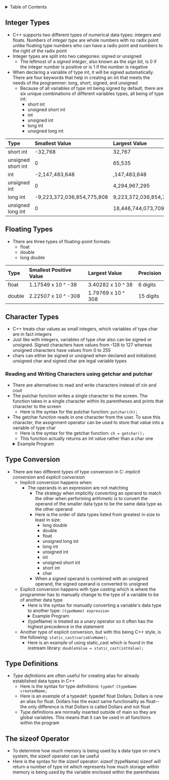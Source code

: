 <details>
<summary>Table of Contents</summary>
<ol>
  <li>
    <a href='#integer-types'>Integer Types</a>
  </li> 
  <li>
    <a href='#floating-types'>Floating Types</a>
  </li> 
  <li>
    <a href='#character-types'>Character Types</a>
  </li> 
  <li>
    <a href='#type-conversion'>Type Conversion</a>
  </li> 
  <li>
    <a href='#type-definitions'>Type Definitions</a>
  </li> 
  <li>
    <a href='#the-sizeof-operator'>The sizeof Operator</a>
  </li> 
</ol>
</details>

## Integer Types
<ul>
  <li>C++ supports two different types of numerical data types: integers and floats. Numbers of <em>integer type</em> are whole numbers with no radix point unlike floating type numbers who can have a radix point and numbers to the right of the radix point</li>
  <li>Integer types are split into two categories: signed or unsigned
    <ul>
      <li>The leftmost of a <em>signed integer</em>, also known as the <em>sign bit</em>, is 0 if the integer number is positive or is 1 if the number is negative</li>
    </ul>      
  </li> 
  <li>When declaring a variable of type int, it will be signed automatically. There are four keywords that help in creating an int that meets the needs of the programmer: long, short, signed, and unsigned
    <ul>
      <li>Because of all variables of type int being signed by default, there are six unique combinations of different variables types, all being of type int:
        <ul>
          <li>short int</li>
          <li>unsigned short int</li>
          <li>int</li>
          <li>unsigned int</li>
          <li>long int</li>
          <li>unsigned long int</li>
        </ul>
      </li>
    </ul>
  </li>              
</ul>    

| Type | Smallest Value | Largest Value |
| :--- | :------------- | :------------ |
| short int | -32,768 | 32,767 |
| unsigned short int | 0 | 65,535 |
| int | -2,147,483,648 | ,147,483,648 |
| unsigned int | 0 | 4,294,967,295 |
| long int | -9,223,372,036,854,775,808 | 9,223,372,036,854,775,808 |
| unsigned long int | 0 | 18,446,744,073,709,551,615 |    

## Floating Types
<ul>
  <li>There are three types of floating-point formats:
    <ul>
      <li>float</li>
      <li>double</li>
      <li>long double</li>
    </ul>        
  </li>
</ul>    

| Type | Smallest Positive Value | Largest Value | Precision |
| :--- | :---------------------- | :------------ | :-------- |
| float | 1.17549 x 10 ^ -38 | 3.40282 x 10 ^ 38 | 6 digits |
| double | 2.22507 x 10 ^ -308 | 1.79769 x 10 ^ 308 | 15 digits |   

## Character Types
<ul>
  <li>C++ treats char values as small integers, which variables of type char are in fact integers</li>
  <li>Just like with integers, variables of type char also can be signed or unsigned. Signed characters have values from -128 to 127 whereas unsigned characters have values from 0 to 255</li>  
  <li>chars can either be signed or unsigned when declared and initialized. unsigned char and signed char are legal variable types</li>  
</ul>    

### Reading and Writing Characters using getchar and putchar
<ul>
  <li>There are alternatives to read and write characters instead of cin and cout</li>
  <li>The putchar function writes a single character to the screen. The function takes in a single character within its parentheses and prints that character to the screen
    <ul>
      <li>Here is the syntax for the putchar function: <code>putchar(ch);</code></li> 
    </ul>
  </li>   
  <li>The getchar function reads in one character from the user. To save this character, the assignment operator can be used to store that value into a variable of type char
    <ul>
      <li>Here is the syntax for the getchar function: <code>ch = getchar();</code></li>
      <li>This function actually returns an int value rather than a char one</li>  
    </ul>
  </li>  
  <details>
    <summary>Example Program</summary>

```cpp
#include <iostream>
using namespace std;

int main()
{
    //variable declarations and initializations
    int len = 0;
    
    //get the length of the input message/
    cout << "Enter a message: ";
    while (getchar() != '\n')
        len++;
    
    cout << "Your message was " << len << " character(s) long.\n";
    
    return 0;
}
```
  <ul>
  <details>
      <summary>Output</summary>
        <pre>
          <code>   
Enter a message: <u>Garrett</u>
Your message was 7 character(s) long.
          </code>
        </pre>  
      </details>
    </ul>  
  </details>       
</ul>   

## Type Conversion
<ul>
  <li>There are two different types of type conversion in C: <em>implicit conversion</em> and <em>explicit conversion</em>
  <ul>
    <li>Implicit conversion happens when:
      <ul>
        <li>The operands in an expression are not matching</a>
          <ul>
            <li>The strategy when implicitly converting an operand to match the other when performing arithmetic is to convert the operand of the smaller data type to be the same data type as the other operand</li>
            <li>Here is the order of data types listed from greatest in size to least in size:
              <ul>
                <li>long double</li>
                <li>double</li>
                <li>float</li>
                <li>unsigned long int</li>
                <li>long int</li>
                <li>unsigned int</li>
                <li>int</li>
                <li>unsigned short int</li>
                <li>short int</li>
                <li>char</li>
              </ul>
            </li> 
            <li>When a signed operand is combined with an unsigned operand, the signed operand is converted to unsigned</li>                    
          </ul>
        </li>
      </ul>        
    </li>
    <li>Explicit conversion happens with <em>type casting</em> which is where the programmer has to manually change to the type of a variable to be of another data type
      <ul>
        <li>Here is the syntax for manually converting a variable's data type to another type: <code>(typeName) expression</code></li>
        <details>
          <summary>Example Program</summary>

```cpp
#include <iostream>
#include <iomanip>
using namespace std;

int main()
{
    //variable declarations and initializations  
    double x = 1.1, y = 7.2;
    int intx, inty;

    cout << "The value of x is: " << fixed << showpoint << setprecision(1) << x << " and the value of y is: " << y << endl;
    
    //variable initializations
    intx = (int)x;
    inty = (int)y;
    
    cout << "The value of x is: " << intx << " and the value of y is: " << inty << endl;
    
    return 0;
}
```
<ul>
            <details>
            <summary>Output</summary>
              <pre>
                <code>
The value of x is: 1.1 and the value of y is: 7.2
The value of x is: 1 and the value of y is: 7
                </code>
              </pre>  
            </details>
          </ul>  
        </details>
        <li>(typeName) is treated as a unary operator so it often has the highest precedence in the statement</li>  
      </ul>    
    </li> 
    <li>Another type of explicit conversion, but with this being C++ style, is the following: <code>static_cast<toBeConvertedTo>(variableName);</code>
      <ul>
        <li>Here is an example of using static_cast which is found in the iostream library: <code>doubleValue = static_cast<double>(intValue);</code></li>
      </ul>
    </li>    
  </ul>  
</ul>     

## Type Definitions
<ul>
  <li><em>Type definitions</em> are often useful for creating alias for already established data types in C++
    <ul>
      <li>Here is the syntax for type definitions: <code>typdef CtypeName createdName;</code></li>
      <li>Here is an example of a typedef: typedef float Dollars; Dollars is now an alias for float. Dollars has the exact same functionality as float--the only difference is that Dollars is called Dollars and not float</li>
      <li>Type definitions are normally inserted outside of main so they are global variables. This means that it can be used in all functions within the program</li>  
    </ul>    
  </li>
</ul>   

## The sizeof Operator
<ul>
  <li>To determine how much memory is being used by a data type on one's system, the sizeof operator can be useful</li>
  <li>Here is the syntax for the sizeof operator: sizeof (typeName) sizeof will return a number of type int which represents how much storage within memory is being used by the variable enclosed within the parentheses</li>
</ul>    
